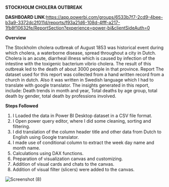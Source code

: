 **STOCKHOLM CHOLERA OUTBREAK**

**DASHBOARD LINK**:https://app.powerbi.com/groups/6533b7f7-2cd9-4bee-b3a9-3372dc2f011d/reports/f93a21d6-108d-4fff-a217-1fb8f10632fe/ReportSection?experience=power-bi&clientSideAuth=0

**Overview**

The Stockholm cholera outbreak of August 1853 was historical event during which cholera, a waterborne disease, spread throughout a city in Dutch. Cholera is an acute, diarrheal illness which is caused by infection of the intestine with the toxigenic bacterium vibrio cholera. The result of this outbreak led to the death of about 3000 people in that province.
Report
The dataset used for this report was collected from a hand written record from a church in dutch. Also it was written in Swedish language which I had to translate with google translator.
The insights generated in this report, include: Death trends in month and year, Total deaths by age group, total death by gender, total death by professions involved.

**Steps Followed**
1.	I Loaded the data in Power BI Desktop dataset in a CSV file format.
2.	I Open power query editor, where I did some cleaning, sorting and filtering.
3.	I did translation of the column header title and other data from Dutch to English using Google translator.
4.	I made use of conditional column to extract the week day name and month name.
5.	Calculations using DAX functions.
6.	Preparation of visualization canvas and customizing.
7.	Addition of visual cards and chats to the canvas.
8.	Addition of visual filter (slicers) were added to the canvas.

![Screenshot (8)](https://github.com/TheNurseAnalyst/CHOLERA-OUTBREAK/assets/158273691/dd172950-7458-46ea-a248-0b998c460eb8)

